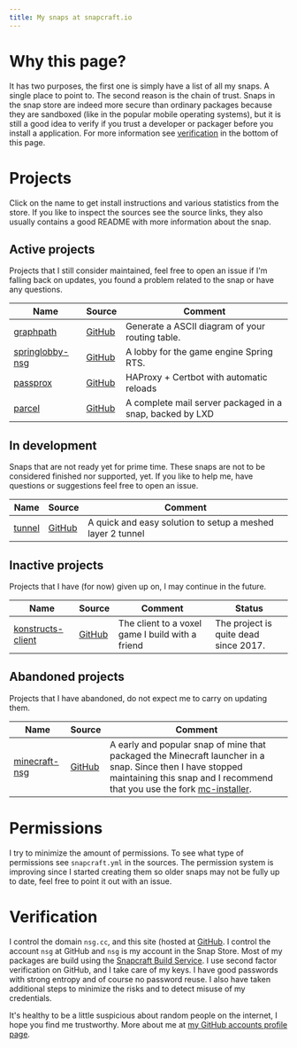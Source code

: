 ```yaml
---
title: My snaps at snapcraft.io
---
```


# Why this page?

It has two purposes, the first one is simply have a list of all my snaps. A single place to point to. The second reason is the chain of trust. Snaps in the snap store are indeed more secure than ordinary packages because they are sandboxed (like in the popular mobile operating systems), but it is still a good idea to verify if you trust a developer or packager before you install a application. For more information see [verification](#verification) in the bottom of this page.

# Projects

Click on the name to get install instructions and various statistics from the store. If you like to inspect the sources see the source links, they also usually contains a good README with more information about the snap.

## Active projects

Projects that I still consider maintained, feel free to open an issue if I'm falling back on updates, you found a problem related to the snap or have any questions.

| Name            | Source         | Comment |
|-----------------|----------------|---------|
| [graphpath][1]  | [GitHub][2]    | Generate a ASCII diagram of your routing table. |
| [springlobby-nsg][3]  | [GitHub][4]    | A lobby for the game engine Spring RTS. |
| [passprox][12]  | [GitHub][13]    | HAProxy + Certbot with automatic reloads |
| [parcel][14]  | [GitHub][15]    | A complete mail server packaged in a snap, backed by LXD |

## In development

Snaps that are not ready yet for prime time. These snaps are not to be considered finished nor supported, yet. If you like to help me, have questions or suggestions feel free to open an issue.

| Name            | Source         | Comment |
|-----------------|----------------|---------|
| [tunnel][10]  | [GitHub][11]    | A quick and easy solution to setup a meshed layer 2 tunnel |

## Inactive projects

Projects that I have (for now) given up on, I may continue in the future.

| Name            | Source         | Comment | Status |
|-----------------|----------------|---------|--------|
| [konstructs-client][5]  | [GitHub][6]    | The client to a voxel game I build with a friend | The project is quite dead since 2017.

## Abandoned projects

Projects that I have abandoned, do not expect me to carry on updating them.

| Name            | Source         | Comment |
|-----------------|----------------|---------|
| [minecraft-nsg][7]  | [GitHub][8]    | A early and popular snap of mine that packaged the Minecraft launcher in a snap. Since then I have stopped maintaining this snap and I recommend that you use the fork [mc-installer][9].

# Permissions

I try to minimize the amount of permissions. To see what type of permissions see `snapcraft.yml` in the sources. The permission system is improving since I started creating them so older snaps may not be fully up to date, feel free to point it out with an issue.

# Verification

I control the domain `nsg.cc`, and this site (hosted at [GitHub](https://github.com/nsg/snaps.nsg.cc). I control the account `nsg` at GitHub and `nsg` is my account in the Snap Store. Most of my packages are build using the [Snapcraft Build Service](https://build.snapcraft.io/). I use second factor verification on GitHub, and I take care of my keys. I have good passwords with strong entropy and of course no password reuse. I also have taken additional steps to minimize the risks and to detect misuse of my credentials.

It's healthy to be a little suspicious about random people on the internet, I hope you find me trustworthy. More about me at [my GitHub accounts profile page](https://nsg.github.io/).

[1]: https://snapcraft.io/graphpath
[2]: https://github.com/nsg/snap-graphpath
[3]: https://snapcraft.io/springlobby-nsg
[4]: https://github.com/nsg/snap-springlobby
[5]: https://snapcraft.io/konstructs-client
[6]: https://github.com/konstructs/client
[7]: https://snapcraft.io/minecraft-nsg
[8]: https://github.com/nsg/snap-minecraft
[9]: https://snapcraft.io/mc-installer
[10]: https://snapcraft.io/tunnel
[11]: https://github.com/nsg/tunnel
[12]: https://snapcraft.io/passprox
[13]: https://github.com/nsg/passprox
[14]: https://snapcraft.io/parcel
[15]: https://github.com/nsg/parcel
